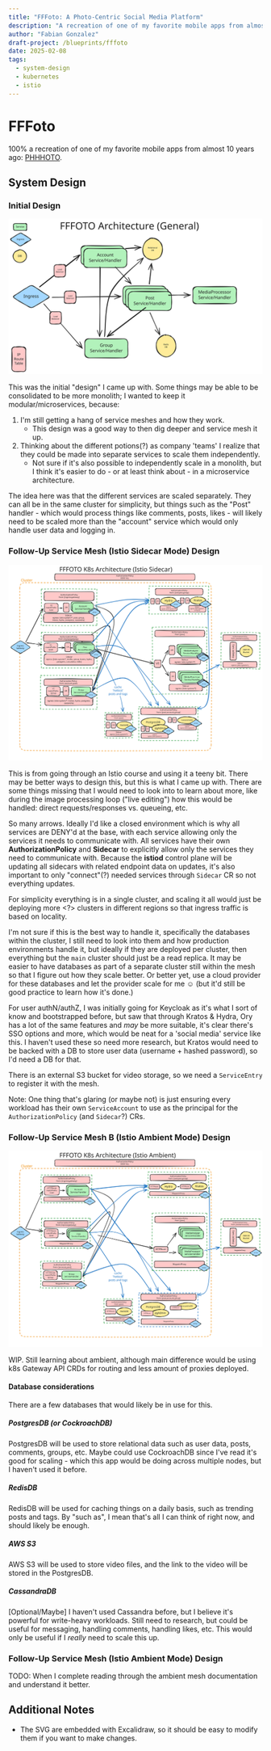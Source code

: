 ```yaml
---
title: "FFFoto: A Photo-Centric Social Media Platform"
description: "A recreation of one of my favorite mobile apps from almost 10 years ago: PHHHOTO."
author: "Fabian Gonzalez"
draft-project: /blueprints/fffoto
date: 2025-02-08
tags:
  - system-design
  - kubernetes
  - istio
---
```


# FFFoto

100% a recreation of one of my favorite mobile apps from almost 10 years ago: [PHHHOTO](https://phhhoto.com).

## System Design

### Initial Design
![fffoto system design](./assets/fffoto-system-design.excalidraw.svg)

This was the initial "design" I came up with. Some things may be able to be consolidated to be more monolith; I wanted to keep it modular/microservices, because:
1. I'm still getting a hang of service meshes and how they work.
   - This design was a good way to then dig deeper and service mesh it up.
2. Thinking about the different potions(?) as company 'teams' I realize that they could be made into separate services to scale them independently.
   - Not sure if it's also possible to independently scale in a monolith, but I think it's easier to do - or at least think about - in a microservice architecture.

The idea here was that the different services are scaled separately. 
They can all be in the same cluster for simplicity, but things such as the "Post" handler - which would process things like comments, posts, likes - will likely need to be scaled more than the "account" service which would only handle user data and logging in.

### Follow-Up Service Mesh (Istio Sidecar Mode) Design

![fffoto istio service mesh design](./assets/fffoto-istio-sidecar-design.excalidraw.svg)

This is from going through an Istio course and using it a teeny bit. There may be better ways to design this, but this is what I came up with.
There are some things missing that I would need to look into to learn about more, like during the image processing loop ("live editing") how this would be handled: direct requests/responses vs. queueing, etc.

So many arrows. Ideally I'd like a closed environment which is why all services are DENY'd at the base, with each service allowing only the services it needs to communicate with.
All services have their own **AuthorizationPolicy** and **Sidecar** to explicitly allow only the services they need to communicate with. 
Because the **istiod** control plane will be updating all sidecars with related endpoint data on updates, it's also important to only "connect"(?) needed services through `Sidecar` CR so not everything updates.

For simplicity everything is in a single cluster, and scaling it all would just be deploying more <?> clusters in different regions so that ingress traffic is based on locality.

I'm not sure if this is the best way to handle it, specifically the databases within the cluster, I still need to look into them and how production environments handle it, but ideally if they are deployed per cluster, then everything but the
`main` cluster should just be a read replica. It may be easier to have databases as part of a separate cluster still within the mesh so that I figure out how they scale better. 
Or better yet, use a cloud provider for these databases and let the provider scale for me ☺️ (but it'd still be good practice to learn how it's done.)

For user authN/authZ, I was initially going for Keycloak as it's what I sort of know and bootstrapped before, but saw that through Kratos & Hydra, Ory has a lot of the same features and _may_ be more suitable, it's clear there's SSO options and more, which would be neat
for a 'social media' service like this. I haven't used these so need more research, but Kratos would need to be backed with a DB to store user data (username + hashed password), so I'd need a DB for that.

There is an external S3 bucket for video storage, so we need a `ServiceEntry` to register it with the mesh.

Note: One thing that's glaring (or maybe not) is just ensuring every workload has their own `ServiceAccount` to use as the principal for the `AuthorizationPolicy` (and `Sidecar`?) CRs.

### Follow-Up Service Mesh B (Istio Ambient Mode) Design

![fffoto istio service mesh ambient mode design](./assets/fffoto-istio-ambient-design.excalidraw.svg)

WIP. Still learning about ambient, although main difference would be using k8s Gateway API CRDs for routing and less amount of proxies deployed.

#### Database considerations

There are a few databases that would likely be in use for this.

##### PostgresDB (or CockroachDB)
PostgresDB will be used to store relational data such as user data, posts, comments, groups, etc.
Maybe could use CockroachDB since I've read it's good for scaling - which this app would be doing across multiple nodes, but I haven't used it before.

##### RedisDB
RedisDB will be used for caching things on a daily basis, such as trending posts and tags. By "such as", I mean that's all I can think of right now, and should likely be enough.

##### AWS S3
AWS S3 will be used to store video files, and the link to the video will be stored in the PostgresDB.

##### CassandraDB
\[Optional/Maybe\] 
I haven't used Cassandra before, but I believe it's powerful for write-heavy workloads. 
Still need to research, but could be useful for messaging, handling comments, handling likes, etc.
This would only be useful if I _really_ need to scale this up.

### Follow-Up Service Mesh (Istio Ambient Mode) Design

TODO: When I complete reading through the ambient mesh documentation and understand it better.

## Additional Notes

- The SVG are embedded with Excalidraw, so it should be easy to modify them if you want to make changes.

